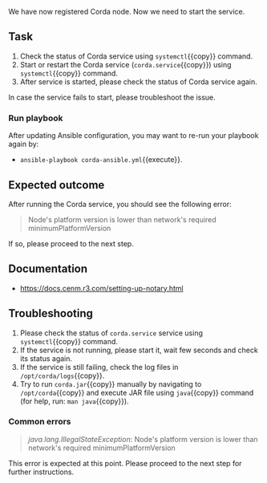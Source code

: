 We have now registered Corda node. Now we need to start the service.

## Task

1. Check the status of Corda service using `systemctl`{{copy}} command.
2. Start or restart the Corda service (`corda.service`{{copy}}) using `systemctl`{{copy}} command.
3. After service is started, please check the status of Corda service again.

In case the service fails to start, please troubleshoot the issue.

### Run playbook

After updating Ansible configuration, you may want to re-run your playbook again by:

- `ansible-playbook corda-ansible.yml`{{execute}}.

## Expected outcome

After running the Corda service, you should see the following error:

> Node's platform version is lower than network's required minimumPlatformVersion

If so, please proceed to the next step.

## Documentation

- <https://docs.cenm.r3.com/setting-up-notary.html>

## Troubleshooting

1. Please check the status of `corda.service` service using `systemctl`{{copy}} command.
2. If the service is not running, please start it, wait few seconds and check its status again.
3. If the service is still failing, check the log files in `/opt/corda/logs`{{copy}}.
4. Try to run `corda.jar`{{copy}} manually by navigating to `/opt/corda`{{copy}} and execute JAR file using `java`{{copy}} command (for help, run: `man java`{{copy}}).

### Common errors

> _java.lang.IllegalStateException_: Node's platform version is lower than network's required minimumPlatformVersion

This error is expected at this point. Please proceed to the next step for further instructions.
